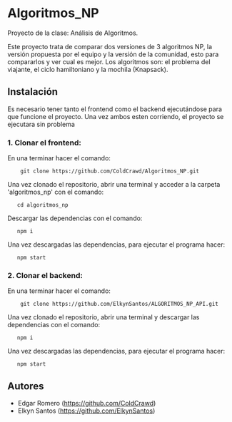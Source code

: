 # Algoritmos_NP
Proyecto de la clase: Análisis de Algoritmos.

Este proyecto trata de comparar dos versiones de 3 algoritmos NP, la versión propuesta por el equipo y la versión de la comunidad, esto para compararlos y ver cual es mejor.
Los algoritmos son: el problema del viajante, el ciclo hamiltoniano y la mochila (Knapsack).

## Instalación
Es necesario tener tanto el frontend como el backend ejecutándose para que funcione el proyecto. Una vez ambos esten corriendo, el proyecto se ejecutara sin problema

### 1. Clonar el frontend:
  
   En una terminar hacer el comando:
   
        git clone https://github.com/ColdCrawd/Algoritmos_NP.git

   Una vez clonado el repositorio, abrir una terminal y acceder a la carpeta 'algoritmos_np' con el comando:

       cd algoritmos_np
   
   Descargar las dependencias con el comando:

       npm i

   Una vez descargadas las dependencias, para ejecutar el programa hacer:

       npm start
### 2. Clonar el backend:
  
   En una terminar hacer el comando:
   
        git clone https://github.com/ElkynSantos/ALGORITMOS_NP_API.git
   
   Una vez clonado el repositorio, abrir una terminal y descargar las dependencias con el comando:

       npm i

   Una vez descargadas las dependencias, para ejecutar el programa hacer:

       npm start


## Autores
- Edgar Romero (https://github.com/ColdCrawd)
- Elkyn Santos (https://github.com/ElkynSantos)
